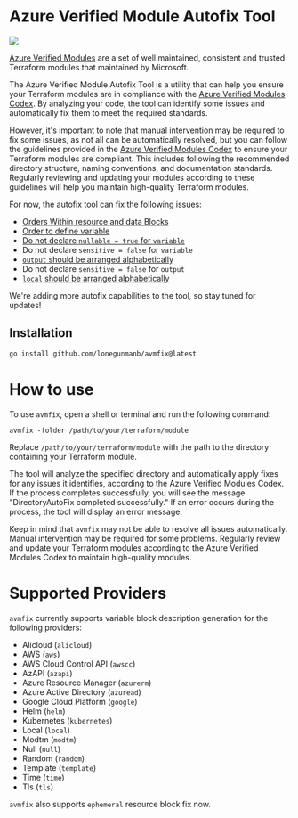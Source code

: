 # Azure Verified Module Autofix Tool

![](https://img.shields.io/github/actions/workflow/status/lonegunmanb/azure-verified-module-fix/pr_check.yaml?label=Build&style=for-the-badge)

[Azure Verified Modules](https://github.com/Azure/terraform-azure-modules) are a set of well maintained, consistent and trusted Terraform modules that maintained by Microsoft.

The Azure Verified Module Autofix Tool is a utility that can help you ensure your Terraform modules are in compliance with the [Azure Verified Modules Codex](https://github.com/Azure/terraform-azure-modules/blob/main/codex/README.md). By analyzing your code, the tool can identify some issues and automatically fix them to meet the required standards.

However, it's important to note that manual intervention may be required to fix some issues, as not all can be automatically resolved, but you can follow the guidelines provided in the [Azure Verified Modules Codex](https://github.com/Azure/terraform-azure-modules/blob/main/codex/README.md) to ensure your Terraform modules are compliant. This includes following the recommended directory structure, naming conventions, and documentation standards. Regularly reviewing and updating your modules according to these guidelines will help you maintain high-quality Terraform modules.

For now, the autofix tool can fix the following issues:

* [Orders Within resource and data Blocks](https://github.com/Azure/terraform-azure-modules/blob/main/codex/logic_code/resource.md#orders-within-resource-and-data-blocks)
* [Order to define variable](https://github.com/Azure/terraform-azure-modules/blob/main/codex/logic_code/variables.tf.md#order-to-define-variable)
* [Do not declare `nullable = true` for `variable`](https://github.com/Azure/terraform-azure-modules/blob/main/codex/logic_code/variables.tf.md#do-not-declare-nullable--true)
* Do not declare `sensitive = false` for `variable`
* [`output` should be arranged alphabetically](https://github.com/Azure/terraform-azure-modules/blob/main/codex/logic_code/outputs.md#output-should-be-arranged-alphabetically)
* Do not declare `sensitive = false` for `output`
* [`local` should be arranged alphabetically](https://github.com/Azure/terraform-azure-modules/blob/main/codex/logic_code/locals.tf.md#local-should-be-arranged-alphabetically)

We're adding more autofix capabilities to the tool, so stay tuned for updates!

## Installation

```bash
go install github.com/lonegunmanb/avmfix@latest
```

# How to use

To use `avmfix`, open a shell or terminal and run the following command:

```shell
avmfix -folder /path/to/your/terraform/module
```

Replace `/path/to/your/terraform/module` with the path to the directory containing your Terraform module.

The tool will analyze the specified directory and automatically apply fixes for any issues it identifies, according to the Azure Verified Modules Codex. If the process completes successfully, you will see the message "DirectoryAutoFix completed successfully." If an error occurs during the process, the tool will display an error message.

Keep in mind that `avmfix` may not be able to resolve all issues automatically. Manual intervention may be required for some problems. Regularly review and update your Terraform modules according to the Azure Verified Modules Codex to maintain high-quality modules.

# Supported Providers

`avmfix` currently supports variable block description generation for the following providers:
* Alicloud (`alicloud`)
* AWS (`aws`)
* AWS Cloud Control API (`awscc`)
* AzAPI (`azapi`)
* Azure Resource Manager (`azurerm`)
* Azure Active Directory (`azuread`)
* Google Cloud Platform (`google`)
* Helm (`helm`)
* Kubernetes (`kubernetes`)
* Local (`local`)
* Modtm (`modtm`)
* Null (`null`)
* Random (`random`)
* Template (`template`)
* Time (`time`)
* Tls (`tls`)

`avmfix` also supports `ephemeral` resource block fix now.